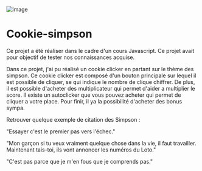 ![image](https://github.com/nitnel/Cookie-simpson/assets/118741473/37b3c5f4-1b12-4904-89f3-e18ba654990c)
# Cookie-simpson

Ce projet a été réaliser dans le cadre d'un cours Javascript. Ce projet avait pour objectif de tester nos connaissances acquise. 

Dans ce projet, j'ai pu réalisé un cookie clicker en partant sur le thème des simpson. Ce cookie clicker  est composé d'un bouton principale sur lequel il est possible de cliquer, se qui indique le nombre de clique chiffrer. De plus, il est possible d'acheter des multiplicateur qui permet d'aider a multiplier le score. Il existe un autoclicker que vous pouvez acheter qui permet de cliquer a votre place. Pour finir, il ya la possibilité d'acheter des bonus sympa. 

Retrouver quelque exemple de citation des Simpson :

"Essayer c'est le premier pas vers l'échec."

"Mon garçon si tu veux vraiment quelque chose dans la vie, il faut travailler. Maintenant tais-toi, ils vont annoncer les numéros du Loto."

"C'est pas parce que je m'en fous que je comprends pas."



